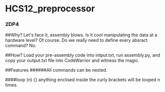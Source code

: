 # HCS12_preprocessor
### 2DP4


##Why?
Let's face it, assembly blows. Is it cool manipulating the data at a hardware level? Of course. Do we really need to define every absract command? No.

##How?
Load your pre-assembly code into intput.txt, run assembly.py, and copy your output.txt file into CodeWarrior and witness the magic.

##Features
######All commands can be nested.

####loop (n) {}
anything enclised inside the curly brackets will be looped n times. 
